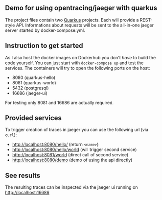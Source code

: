 ## Demo for using opentracing/jaeger with quarkus

The project files contain two [Quarkus](https://quarkus.io) projects. Each will provide a REST-style API.
Informations about requests will be sent to the all-in-one jaeger server started by docker-compose.yml.

## Instruction to get started

As I also host the docker images on Dockerhub you don't _have_ to build the code yourself. You can just start
with `docker-compose up` and test the services.
The containers will try to open the following ports on the host:
- 8080 (quarkus-hello)
- 8081 (quarkus-world)
- 5432 (postgresql)
- 16686 (jaeger-ui)

For testing only 8081 and 16686 are actually required.

## Provided services

To trigger creation of traces in jaeger you can use the following url (via `curl`):
- [http://localhost:8080/hello/<name>](http://localhost:8080/hello/sam) (return `<name>`)
- [http://localhost:8080/hello/world](http://localhost:8080/hello/world) (will trigger second service)
- [http://localhost:8081/world](http://localhost:8081/world) (direct call of second service)
- [http://localhost:8080/demo](http://localhost:8080/demo) (demo of using the api directly)

## See results

The resulting traces can be inspected via the jaeger ui running on [http://localhost:16686](http://localhost:16686)

